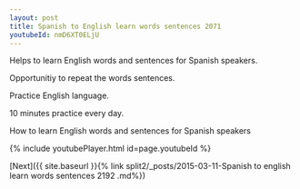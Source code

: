 ```yaml
---
layout: post
title: Spanish to English learn words sentences 2071 
youtubeId: nmD6XT0ELjU
---
```

 
 
Helps to learn English words and sentences for Spanish speakers.

Opportunitiy to repeat the words sentences. 

Practice English language. 
 
10 minutes practice every day. 
 
How to learn English words and sentences for Spanish speakers 
 
{% include youtubePlayer.html id=page.youtubeId %}
 
 
[Next]({{ site.baseurl }}{% link  split2/_posts/2015-03-11-Spanish to english learn words sentences 2192 .md%})
 
